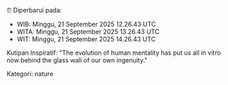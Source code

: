 ⏰ Diperbarui pada:
- WIB: Minggu, 21 September 2025 12.26.43 UTC
- WITA: Minggu, 21 September 2025 13.26.43 UTC
- WIT: Minggu, 21 September 2025 14.26.43 UTC

Kutipan Inspiratif:
"The evolution of human mentality has put us all in vitro now behind the glass wall of our own ingenuity."


Kategori: nature

